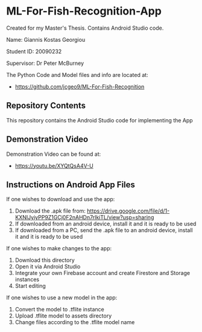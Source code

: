 # ML-For-Fish-Recognition-App
Created for my Master's Thesis. Contains Android Studio code.

Name: Giannis Kostas Georgiou

Student ID: 20090232

Supervisor: Dr Peter McBurney

The Python Code and Model files and info are located at:
* https://github.com/jcgeo9/ML-For-Fish-Recognition

## Repository Contents

This repository contains the Android Studio code for implementing the App

## Demonstration Video

Demonstration Video can be found at:
* https://youtu.be/XYQtQsA4V-U

## Instructions on Android App Files

If one wishes to download and use the app:
1. Download the .apk file from:
   https://drive.google.com/file/d/1-KXNIJyiyPP9Z1GCj0F2nAHDn7rIkiTL/view?usp=sharing
3. If downloaded from an android device, install it and it is ready to be used
4. If downloaded from a PC, send the .apk file to an android device, install it and it is ready to be used

If one wishes to make changes to the app:
1. Download this directory
2. Open it via Android Studio
3. Integrate your own Firebase account and create Firestore and Storage instances
4. Start editing

If one wishes to use a new model in the app:
1. Convert the model to .tflite instance 
2. Upload .tflite model to assets directory
3. Change files according to the .tflite model name
